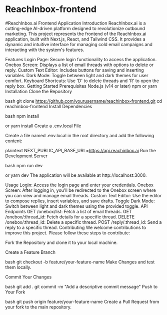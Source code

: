 # ReachInbox-frontend
#ReachInbox.ai Frontend Application Introduction ReachInbox.ai is a cutting-edge AI-driven platform designed to revolutionize outbound marketing. This project represents the frontend of the ReachInbox.ai application, built with Next.js, React, and Tailwind CSS. It provides a dynamic and intuitive interface for managing cold email campaigns and interacting with the system's features.

Features Login Page: Secure login functionality to access the application. Onebox Screen: Displays a list of email threads with options to delete or reply. Custom Text Editor: Includes buttons for saving and inserting variables. Dark Mode: Toggle between light and dark themes for user comfort. Keyboard Shortcuts: Use 'D' to delete threads and 'R' to open the reply box. Getting Started Prerequisites Node.js (v14 or later) npm or yarn Installation Clone the Repository

bash git clone https://github.com/yourusername/reachinbox-frontend.git cd reachinbox-frontend Install Dependencies

bash npm install

or
yarn install Create a .env.local File

Create a file named .env.local in the root directory and add the following content:

plaintext NEXT_PUBLIC_API_BASE_URL=https://api.reachinbox.ai Run the Development Server

bash npm run dev

or
yarn dev The application will be available at http://localhost:3000.

Usage Login: Access the login page and enter your credentials. Onebox Screen: After logging in, you'll be redirected to the Onebox screen where you can view and manage email threads. Custom Text Editor: Use the editor to compose replies, insert variables, and save drafts. Toggle Dark Mode: Switch between light and dark themes using the provided toggle. API Endpoints GET /onebox/list: Fetch a list of email threads. GET /onebox/:thread_id: Fetch details for a specific thread. DELETE /onebox/:thread_id: Delete a specific thread. POST /reply/:thread_id: Send a reply to a specific thread. Contributing We welcome contributions to improve this project. Please follow these steps to contribute:

Fork the Repository and clone it to your local machine.

Create a Feature Branch

bash git checkout -b feature/your-feature-name Make Changes and test them locally.

Commit Your Changes

bash git add . git commit -m "Add a descriptive commit message" Push to Your Fork

bash git push origin feature/your-feature-name Create a Pull Request from your fork to the main repository.
